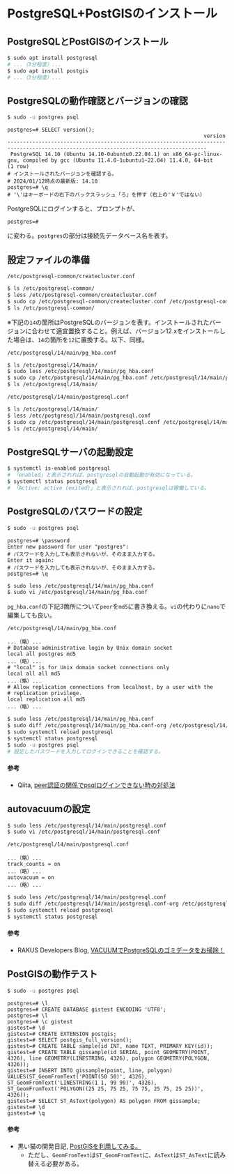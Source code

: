 # PostgreSQL+PostGISのインストール

## PostgreSQLとPostGISのインストール
```bash
$ sudo apt install postgresql
# ...（3分程度）...
$ sudo apt install postgis
# ...（3分程度）...
```

## PostgreSQLの動作確認とバージョンの確認
```bash
$ sudo -u postgres psql
```

```pgsql
postgres=# SELECT version();
                                                               version                                                                
--------------------------------------------------------------------------------------------------------------------------------------
 PostgreSQL 14.10 (Ubuntu 14.10-0ubuntu0.22.04.1) on x86_64-pc-linux-gnu, compiled by gcc (Ubuntu 11.4.0-1ubuntu1~22.04) 11.4.0, 64-bit
(1 row)
# インストールされたバージョンを確認する。
# 2024/01/12時点の最新版: 14.10
postgres=# \q
# '\'はキーボードの右下のバックスラッシュ「ろ」を押す（右上の'￥'ではない）
```

PostgreSQLにログインすると、プロンプトが、
```pgsql
postgres=# 
```
に変わる。`postgres`の部分は接続先データベース名を表す。

## 設定ファイルの準備
`/etc/postgresql-common/createcluster.conf`
```bash
$ ls /etc/postgresql-common/
$ less /etc/postgresql-common/createcluster.conf
$ sudo cp /etc/postgresql-common/createcluster.conf /etc/postgresql-common/createcluster.conf-org
$ ls /etc/postgresql-common/
```

※下記の`14`の箇所はPostgreSQLのバージョンを表す。インストールされたバージョンに合わせて適宜置換すること。例えば、バージョン12.xをインストールした場合は、`14`の箇所を`12`に置換する。以下、同様。

`/etc/postgresql/14/main/pg_hba.conf`
```bash
$ ls /etc/postgresql/14/main/
$ sudo less /etc/postgresql/14/main/pg_hba.conf
$ sudo cp /etc/postgresql/14/main/pg_hba.conf /etc/postgresql/14/main/pg_hba.conf-org
$ ls /etc/postgresql/14/main/
```

`/etc/postgresql/14/main/postgresql.conf`
```bash
$ ls /etc/postgresql/14/main/
$ less /etc/postgresql/14/main/postgresql.conf
$ sudo cp /etc/postgresql/14/main/postgresql.conf /etc/postgresql/14/main/postgresql.conf-org
$ ls /etc/postgresql/14/main/
```

## PostgreSQLサーバの起動設定
```bash
$ systemctl is-enabled postgresql
# 「enabled」と表示されれば、postgresqlの自動起動が有効になっている。
$ systemctl status postgresql
# 「Active: active (exited)」と表示されれば、postgresqlは稼働している。
```

## PostgreSQLのパスワードの設定
```bash
$ sudo -u postgres psql
```

```pgsql
postgres=# \password
Enter new password for user "postgres":
# パスワードを入力しても表示されないが、そのまま入力する。
Enter it again: 
# パスワードを入力しても表示されないが、そのまま入力する。
postgres=# \q
```

```bash
$ sudo less /etc/postgresql/14/main/pg_hba.conf
$ sudo vi /etc/postgresql/14/main/pg_hba.conf
```
`pg_hba.conf`の下記3箇所について`peer`を`md5`に書き換える。`vi`の代わりに`nano`で編集しても良い。

`/etc/postgresql/14/main/pg_hba.conf`
```
...（略）...
# Database administrative login by Unix domain socket
local all postgres md5
...（略）...
# "local" is for Unix domain socket connections only
local all all md5
...（略）...
# Allow replication connections from localhost, by a user with the
# replication privilege.
local replication all md5
...（略）...
```

```bash
$ sudo less /etc/postgresql/14/main/pg_hba.conf
$ sudo diff /etc/postgresql/14/main/pg_hba.conf-org /etc/postgresql/14/main/pg_hba.conf
$ sudo systemctl reload postgresql
$ systemctl status postgresql
$ sudo -u postgres psql
# 設定したパスワードを入力してログインできることを確認する。
```

#### 参考
- Qiita, [peer認証の関係でpsqlログインできない時の対処法](https://qiita.com/tomlla/items/9fa2feab1b9bd8749584)

## autovacuumの設定
```bash
$ sudo less /etc/postgresql/14/main/postgresql.conf
$ sudo vi /etc/postgresql/14/main/postgresql.conf
```

`/etc/postgresql/14/main/postgresql.conf`
```
...（略）...
track_counts = on
...（略）...
autovacuum = on
...（略）...
```

```bash
$ sudo less /etc/postgresql/14/main/postgresql.conf
$ sudo diff /etc/postgresql/14/main/postgresql.conf-org /etc/postgresql/14/main/postgresql.conf
$ sudo systemctl reload postgresql
$ systemctl status postgresql
```

#### 参考
- RAKUS Developers Blog, [VACUUMでPostgreSQLのゴミデータをお掃除！](https://tech-blog.rakus.co.jp/entry/20221227/vacuum)

## PostGISの動作テスト
```bash
$ sudo -u postgres psql
```

```pgsql
postgres=# \l
postgres=# CREATE DATABASE gistest ENCODING 'UTF8';
postgres=# \l
postgres=# \c gistest
gistest=# \d
gistest=# CREATE EXTENSION postgis;
gistest=# SELECT postgis_full_version();
gistest=# CREATE TABLE sample(id INT, name TEXT, PRIMARY KEY(id));
gistest=# CREATE TABLE gissample(id SERIAL, point GEOMETRY(POINT, 4326), line GEOMETRY(LINESTRING, 4326), polygon GEOMETRY(POLYGON, 4326));
gistest=# INSERT INTO gissample(point, line, polygon) VALUES(ST_GeomFromText('POINT(50 50)', 4326), ST_GeomFromText('LINESTRING(1 1, 99 99)', 4326), ST_GeomFromText('POLYGON((25 25, 75 25, 75 75, 25 75, 25 25))', 4326));
gistest=# SELECT ST_AsText(polygon) AS polygon FROM gissample;
gistest=# \d
gistest=# \q
```

#### 参考
- 黒い猫の開発日記, [PostGISを利用してみる。](https://cats-mew.hatenadiary.org/entry/20090811/1249976482)
  - ただし、`GeomFromText`は`ST_GeomFromText`に、`AsText`は`ST_AsText`に読み替える必要がある。
